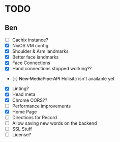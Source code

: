 # TODO

## Ben

- [ ] Cachix instance?
- [x] NixOS VM config
- [x] Shoulder & Arm landmarks
- [x] Better face landmarks
- [x] Face Connections
- [x] Hand connections stopped working??
- [-] ~~New MediaPipe API~~ Holisitc isn't available yet
- [x] Linting?
- [x] Head meta
- [x] Chrome CORS??
- [ ] Performance improvements
- [x] Home Page
- [ ] Directions for Record
- [ ] Allow saving new words on the backend
- [ ] SSL Stuff
- [ ] License?
